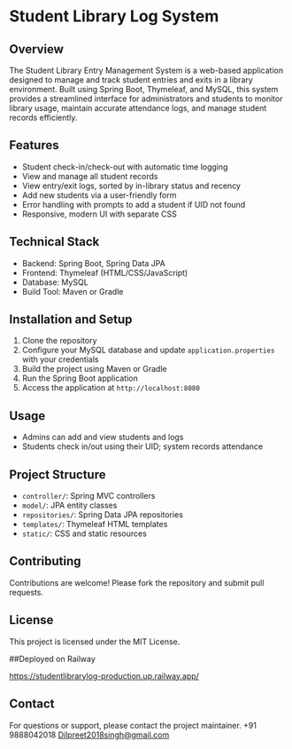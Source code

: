 # Student Library Log System

## Overview

The Student Library Entry Management System is a web-based application designed to manage and track student entries and exits in a library environment. Built using Spring Boot, Thymeleaf, and MySQL, this system provides a streamlined interface for administrators and students to monitor library usage, maintain accurate attendance logs, and manage student records efficiently.

## Features

- Student check-in/check-out with automatic time logging
- View and manage all student records
- View entry/exit logs, sorted by in-library status and recency
- Add new students via a user-friendly form
- Error handling with prompts to add a student if UID not found
- Responsive, modern UI with separate CSS

## Technical Stack

- Backend: Spring Boot, Spring Data JPA
- Frontend: Thymeleaf (HTML/CSS/JavaScript)
- Database: MySQL
- Build Tool: Maven or Gradle

## Installation and Setup

1. Clone the repository
2. Configure your MySQL database and update `application.properties` with your credentials
3. Build the project using Maven or Gradle
4. Run the Spring Boot application
5. Access the application at `http://localhost:8080`

## Usage

- Admins can add and view students and logs
- Students check in/out using their UID; system records attendance

## Project Structure

- `controller/`: Spring MVC controllers
- `model/`: JPA entity classes
- `repositories/`: Spring Data JPA repositories
- `templates/`: Thymeleaf HTML templates
- `static/`: CSS and static resources

## Contributing

Contributions are welcome! Please fork the repository and submit pull requests.

## License

This project is licensed under the MIT License.

##Deployed on Railway

https://studentlibrarylog-production.up.railway.app/


## Contact

For questions or support, please contact the project maintainer.
+91 9888042018
Dilpreet2018singh@gmail.com

